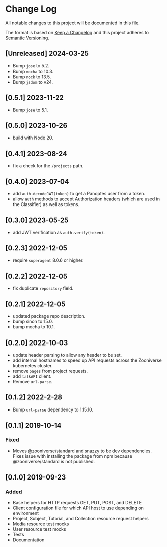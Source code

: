 # Change Log
All notable changes to this project will be documented in this file.

The format is based on [Keep a Changelog](http://keepachangelog.com/)
and this project adheres to [Semantic Versioning](http://semver.org/).

## [Unreleased] 2024-03-25
- Bump `jose` to 5.2.
- Bump `mocha` to 10.3.
- Bump `nock` to 13.5.
- Bump `jsdom` to v24.

## [0.5.1] 2023-11-22
- Bump `jose` to 5.1.

## [0.5.0] 2023-10-26
- build with Node 20.

## [0.4.1] 2023-08-24
- fix a check for the `/projects` path.

## [0.4.0] 2023-07-04
- add `auth.decodeJWT(token)` to get a Panoptes user from a token.
- allow `auth` methods to accept Authorization headers (which are used in the Classifier) as well as tokens.

## [0.3.0] 2023-05-25
- add JWT verification as `auth.verify(token)`.

## [0.2.3] 2022-12-05
- require `superagent` 8.0.6 or higher.

## [0.2.2] 2022-12-05
- fix duplicate `repository` field.

## [0.2.1] 2022-12-05
- updated package repo description.
- bump sinon to 15.0.
- bump mocha to 10.1.

## [0.2.0] 2022-10-03
- update header parsing to allow any header to be set.
- add internal hostnames to speed up API requests across the Zooniverse kubernetes cluster.
- remove `pages` from project requests.
- add `talkAPI` client.
- Remove `url-parse`.

## [0.1.2] 2022-2-28
- Bump `url-parse` dependency to 1.15.10.

## [0.1.1] 2019-10-14
### Fixed
- Moves @zooniverse/standard and snazzy to be dev dependencies. Fixes issue with installing the package from npm because @zooniverse/standard is not published.

## [0.1.0] 2019-09-23
### Added
- Base helpers for HTTP requests GET, PUT, POST, and DELETE
- Client configuration file for which API host to use depending on environment
- Project, Subject, Tutorial, and Collection resource request helpers
- Media resource test mocks
- User resource test mocks
- Tests
- Documentation
